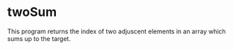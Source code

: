 # twoSum
 This program returns the index of two adjuscent elements in an array  which sums up to the target.
